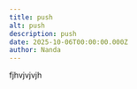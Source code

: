 ```yaml
---
title: push
alt: push
description: push
date: 2025-10-06T00:00:00.000Z
author: Nanda
---
```


fjhvjvjvjh
